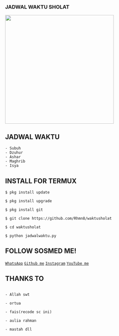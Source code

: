### JADWAL WAKTU SHOLAT ###

<img src="https://encrypted-tbn0.gstatic.com/images?q=tbn:ANd9GcThwA_xePffUcd8rAdK-qxdPlOWo-XjDTXWS7mbkMR4CQrybITeLXNxODc&s=10" width="350" height="350">


## JADWAL WAKTU
```
- Subuh
- Dzuhur
- Ashar
- Maghrib
- Isya
```



## INSTALL FOR TERMUX
```
$ pkg install update

$ pkg install upgrade

$ pkg install git

$ git clone https://github.com/Rhmn8/waktusholat

$ cd waktusholat

$ python jadwalwaktu.py
```


## FOLLOW SOSMED ME!

[`WhatsApp`](https://wa.me/6285821676621)
[`Github me`](https://github.com/rhmn8)
[`Instagram`](https://www.instagram.com/@rahman_nayyers)
[`YouTube me`](https://bit.ly/AuliaRahmanOfficialYT)



## THANKS TO
```

- Allah swt

- ortua

- fais(recode sc ini)

- aulia rahman

- mastah dll

```
